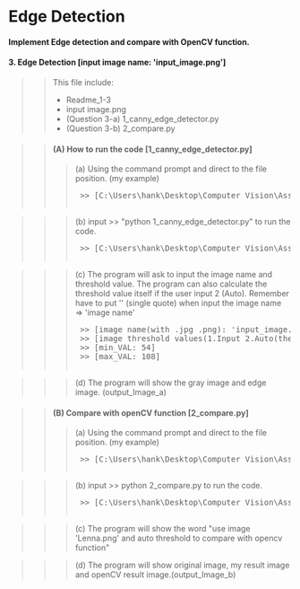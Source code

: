 # Edge Detection
#### Implement Edge detection and compare with OpenCV function.
#### 3. Edge Detection [input image name: 'input_image.png'] 

>> This file include: </br>
>>* Readme_1-3</br>
>>* input image.png</br>
>>* (Question 3-a) 1_canny_edge_detector.py</br>
>>* (Question 3-b) 2_compare.py</br>

>> #### (A) How to run the code [1_canny_edge_detector.py]
>>> (a) Using the command prompt and direct to the file position. (my example)
>>> <pre> >> [C:\Users\hank\Desktop\Computer Vision\Assignment_1\1-3]

>>> (b) input >> "python 1_canny_edge_detector.py" to run the code.
>>> <pre> >> [C:\Users\hank\Desktop\Computer Vision\Assignment_1\1-3>python 1_canny_edge_detector.py]

>>> (c) The program will ask to input the image name and threshold value. The program can also 
>>> calculate the threshold value itself if the user input 2 (Auto). Remember have to put '' 
>>> (single quote) when input the image name => 'image name'
>>> <pre> >> [image name(with .jpg .png): 'input_image.png']</br> >> [image threshold values(1.Input 2.Auto(the program will calculate itself)): 1]</br> >> [min_VAL: 54]</br> >> [max_VAL: 108]

>>> (d) The program will show the gray image and edge image. (output_Image_a)

>> #### (B) Compare with openCV function [2_compare.py]
>>> (a) Using the command prompt and direct to the file position. (my example)
>>> <pre> >> [C:\Users\hank\Desktop\Computer Vision\Assignment_1\1-3]

>>> (b) input >> python 2_compare.py to run the code.
>>> <pre> >> [C:\Users\hank\Desktop\Computer Vision\Assignment_1\1-3>python 2_compare.py]

>>> (c) The program will show the word
>>> "use image 'Lenna.png' and auto threshold to compare with opencv function"

>>> (d) The program will show original image, my result image and openCV result image.(output_Image_b)
